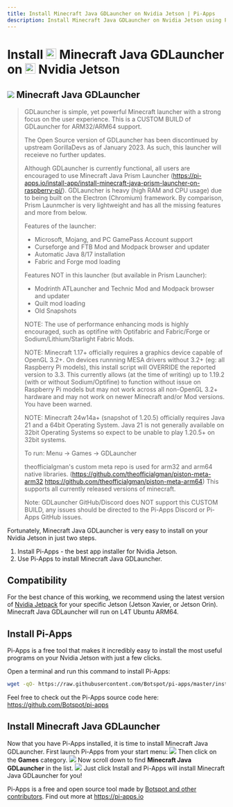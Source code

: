 ```yaml
---
title: Install Minecraft Java GDLauncher on Nvidia Jetson | Pi-Apps
description: Install Minecraft Java GDLauncher on Nvidia Jetson using Pi-Apps
---
```

<div class="simple-install-content content">

# Install <img src="/img/app-icons/Minecraft Java GDLauncher/icon-64.png" height=24> Minecraft Java GDLauncher on <img src=/img/other-icons/nvidia-icon.svg height=24> Nvidia Jetson

## <img src="/img/app-icons/Minecraft Java GDLauncher/icon-64.png"> Minecraft Java GDLauncher
> GDLauncher is simple, yet powerful Minecraft launcher with a strong focus on the user experience. This is a CUSTOM BUILD of GDLauncher for ARM32/ARM64 support.
> 
> The Open Source version of GDLauncher has been discontinued by upstream GorillaDevs as of January 2023. As such, this launcher will receieve no further updates.
> 
> Although GDLauncher is currently functional, all users are encouraged to use Minecraft Java Prism Launcher (https://pi-apps.io/install-app/install-minecraft-java-prism-launcher-on-raspberry-pi/).
> GDLauncher is heavy (high RAM and CPU usage) due to being built on the Electron (Chromium) framework.
> By comparison, Prism Launmcher is very lightweight and has all the missing features and more from below.
> 
> Features of the launcher:
> - Microsoft, Mojang, and PC GamePass Account support
> - Curseforge and FTB Mod and Modpack browser and updater
> - Automatic Java 8/17 installation
> - Fabric and Forge mod loading
> 
> Features NOT in this launcher (but available in Prism Launcher):
> - Modrinth ATLauncher and Technic Mod and Modpack browser and updater
> - Quilt mod loading
> - Old Snapshots
> 
> NOTE: The use of performance enhancing mods is highly encouraged, such as optifine with Optifabric and Fabric/Forge or Sodium/Lithium/Starlight Fabric Mods.
> 
> NOTE: Minecraft 1.17+ officially requires a graphics device capable of OpenGL 3.2+. On devices runnning MESA drivers without 3.2+ (eg: all Raspberry Pi models), this install script will OVERRIDE the reported version to 3.3. This currently allows (at the time of writing) up to 1.19.2 (with or without Sodium/Optifine) to function without issue on Raspberry Pi models but may not work across all non-OpenGL 3.2+ hardware and may not work on newer Minecraft and/or Mod versions. You have been warned.
> 
> NOTE: Minecraft 24w14a+ (snapshot of 1.20.5) officially requires Java 21 and a 64bit Operating System. Java 21 is not generally available on 32bit Operating Systems so expect to be unable to play 1.20.5+ on 32bit systems.
> 
> To run: Menu -> Games -> GDLauncher
> 
> theofficialgman's custom meta repo is used for arm32 and arm64 native libraries. (https://github.com/theofficialgman/piston-meta-arm32 https://github.com/theofficialgman/piston-meta-arm64)
> This supports all currently released versions of minecraft.
> 
> Note: GDLauncher GitHub/Discord does NOT support this CUSTOM BUILD, any issues should be directed to the Pi-Apps Discord or Pi-Apps GitHub issues.

Fortunately, Minecraft Java GDLauncher is very easy to install on your Nvidia Jetson in just two steps.
1. Install Pi-Apps - the best app installer for Nvidia Jetson.
2. Use Pi-Apps to install Minecraft Java GDLauncher.
</div>
<div class="simple-install-content content">

## Compatibility
For the best chance of this working, we recommend using the latest version of [Nvidia Jetpack](https://developer.nvidia.com/embedded/jetpack-archive) for your specific Jetson (Jetson Xavier, or Jetson Orin).
Minecraft Java GDLauncher will run on L4T Ubuntu ARM64.
</div>
<div class="simple-install-content content">

## Install Pi-Apps

Pi-Apps is a free tool that makes it incredibly easy to install the most useful programs on your Nvidia Jetson with just a few clicks.

Open a terminal and run this command to install Pi-Apps:
```bash
wget -qO- https://raw.githubusercontent.com/Botspot/pi-apps/master/install | bash
```
Feel free to check out the Pi-Apps source code here: https://github.com/Botspot/pi-apps
</div>
<div class="simple-install-content content">

## Install Minecraft Java GDLauncher

Now that you have Pi-Apps installed, it is time to install Minecraft Java GDLauncher.
First launch Pi-Apps from your start menu:
<img src="/img/start-menu.png">
Then click on the <b>Games</b> category.
<img src="/img/category-selections/Games.png">
Now scroll down to find <b>Minecraft Java GDLauncher</b> in the list.
<img src="/img/app-icons/Minecraft Java GDLauncher/app-selection.png">
Just click Install and Pi-Apps will install Minecraft Java GDLauncher for you!
</div>
<div class="simple-install-content content">

Pi-Apps is a free and open source tool made by [Botspot and other contributors](/about/#contributors). Find out more at https://pi-apps.io
</div>
